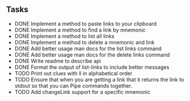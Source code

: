 ## Tasks
- DONE Implement a method to paste links to your clipboard
- DONE Implement a method to find a link by mnemonic
- DONE Implement a method to list all links
- DONE Implement a method to delete a mnemonic and link
- DONE Add better usage man docs for the list links command
- DONE Add better usage man docs for the delete links command
- DONE Write readme to describe api
- DONE Format the output of list-links to include better messages
- TODO Print out clues with ll in alphabetical order
- TODO Ensure that when you are getting a link that it returns the link to stdout so that you can 
    Pipe commands together.
- TODO Add changeLink support for a specific mnemonic
